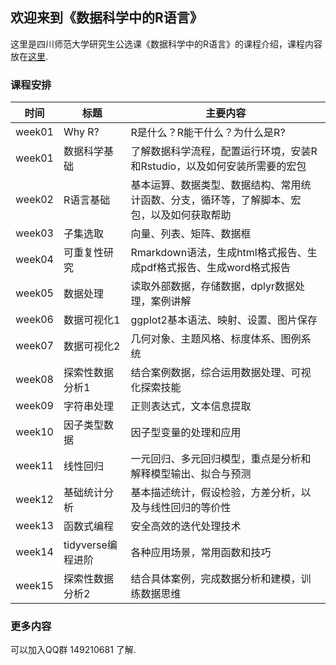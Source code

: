 ## 欢迎来到《数据科学中的R语言》

这里是四川师范大学研究生公选课《数据科学中的R语言》的课程介绍，课程内容放在[这里](https://bookdown.org/wangminjie/R4DS/).

### 课程安排


| 时间   	| 标题              	| 主要内容                                                                                   	|
|--------	|-------------------	|--------------------------------------------------------------------------------------------	|
| week01 	| Why R?            	| R是什么？R能干什么？为什么是R?                                                             	|
| week01 	| 数据科学基础      	| 了解数据科学流程，配置运行环境，安装R和Rstudio，以及如何安装所需要的宏包                   	|
| week02 	| R语言基础         	| 基本运算、数据类型、数据结构、常用统计函数、分支，循环等，了解脚本、宏包，以及如何获取帮助 	|
| week03 	| 子集选取          	| 向量、列表、矩阵、数据框                                                                   	|
| week04 	| 可重复性研究      	| Rmarkdown语法，生成html格式报告、生成pdf格式报告、生成word格式报告                         	|
| week05 	| 数据处理          	| 读取外部数据，存储数据，dplyr数据处理，案例讲解                                            	|
| week06 	| 数据可视化1       	| ggplot2基本语法、映射、设置、图片保存                                                      	|
| week07 	| 数据可视化2       	| 几何对象、主题风格、标度体系、图例系统                                                     	|
| week08 	| 探索性数据分析1   	| 结合案例数据，综合运用数据处理、可视化探索技能                                             	|
| week09 	| 字符串处理        	| 正则表达式，文本信息提取                                                                   	|
| week10 	| 因子类型数据      	| 因子型变量的处理和应用                                                                     	|
| week11 	| 线性回归          	| 一元回归、多元回归模型，重点是分析和解释模型输出、拟合与预测                               	|
| week12 	| 基础统计分析      	| 基本描述统计，假设检验，方差分析，以及与线性回归的等价性                                   	|
| week13 	| 函数式编程        	| 安全高效的迭代处理技术                                                                     	|
| week14 	| tidyverse编程进阶 	| 各种应用场景，常用函数和技巧                                                               	|
| week15 	| 探索性数据分析2   	| 结合具体案例，完成数据分析和建模，训练数据思维                                             	|



### 更多内容

可以加入QQ群 149210681 了解.

